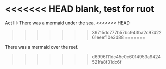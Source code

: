 <<<<<<< HEAD
blank, test for ruot
=======
Act III:
There was a mermaid under the sea. 
<<<<<<< HEAD
>>>>>>> 39715dc777b57bc943ba2c9742261eeef10e3d88
=======

There was a mermaid over the reef.
>>>>>>> d6996f11dc45e0c6014953a9424521fa8f31dc6f
